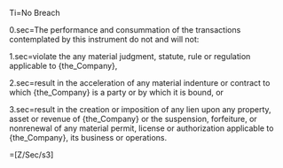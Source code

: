 Ti=No Breach

0.sec=The performance and consummation of the transactions contemplated by this instrument do not and will not:

1.sec=violate the any material judgment, statute, rule or regulation applicable to {the_Company},

2.sec=result in the acceleration of any material indenture or contract to which {the_Company} is a party or by which it is bound, or

3.sec=result in the creation or imposition of any lien upon any property, asset or revenue of {the_Company} or the suspension, forfeiture, or nonrenewal of any material permit, license or authorization applicable to {the_Company}, its business or operations.

=[Z/Sec/s3]